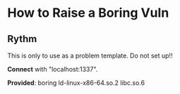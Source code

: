 # How to Raise a Boring Vuln
## Rythm

This is only to use as a problem template. Do not set up!!

**Connect** with "localhost:1337".

**Provided**: boring ld-linux-x86-64.so.2 libc.so.6
